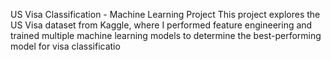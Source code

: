 US Visa Classification - Machine Learning Project
This project explores the US Visa dataset from Kaggle, where I performed feature engineering and trained multiple machine learning models to determine the best-performing model for visa classificatio
